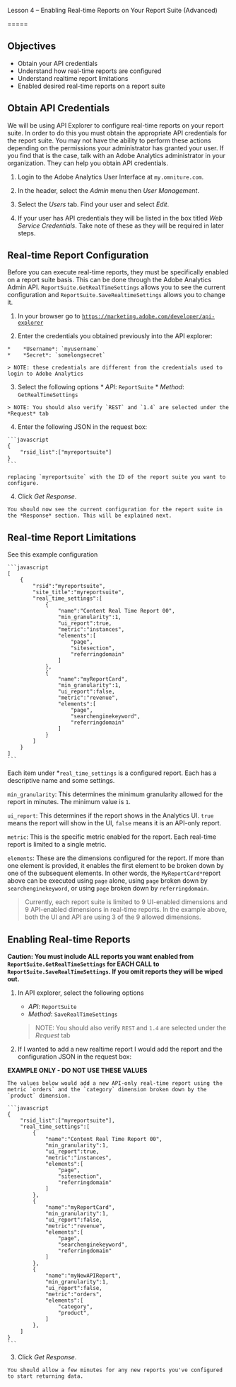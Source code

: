 Lesson 4 – Enabling Real-time Reports on Your Report Suite (Advanced)

=====

Objectives
-----
*   Obtain your API credentials
*   Understand how real-time reports are configured
*   Understand realtime report limitations
*   Enabled desired real-time reports on a report suite

Obtain API Credentials
-----

We will be using API Explorer to configure real-time reports on your report suite. In order to do this you must obtain the appropriate API credentials for the report suite. You may not have the ability to perform these actions depending on the permissions your administrator has granted your user. If you find that is the case, talk with an Adobe Analytics administrator in your organization. They can help you obtain API credentials.

1. Login to the Adobe Analytics User Interface at `my.omniture.com`.

2. In the header, select the *Admin* menu then *User Management*.

3. Select the *Users* tab. Find your user and select *Edit*.

4. If your user has API credentials they will be listed in the box titled *Web Service Credentials*.  Take note of these as they will be required in later steps.

Real-time Report Configuration
-----

Before you can execute real-time reports, they must be specifically enabled on a report suite basis. This can be done through the Adobe Analytics Admin API. `ReportSuite.GetRealTimeSettings` allows you to see the current configuration and `ReportSuite.SaveRealtimeSettings` allows you to change it.

1.    In your browser go to <a href=" in " target="_blank">`https://marketing.adobe.com/developer/api-explorer`</a>

2.    Enter the credentials you obtained previously into the API explorer:

    *    *Username*: `myusername`
    *    *Secret*: `somelongsecret`

    > NOTE: these credentials are different from the credentials used to login to Adobe Analytics

3.    Select the following options
    *    *API*: `ReportSuite`
    *    *Method*: `GetRealTimeSettings`

    > NOTE: You should also verify `REST` and `1.4` are selected under the *Request* tab

4.    Enter the following JSON in the request box:

    ```javascript
    {
        "rsid_list":["myreportsuite"]
    }
    ```

    replacing `myreportsuite` with the ID of the report suite you want to configure.

4.    Click *Get Response*.

    You should now see the current configuration for the report suite in the *Response* section. This will be explained next.

Real-time Report Limitations
-----

See this example configuration

    ```javascript
    [
        {
            "rsid":"myreportsuite",
            "site_title":"myreportsuite",
            "real_time_settings":[
                {
                    "name":"Content Real Time Report 00",
                    "min_granularity":1,
                    "ui_report":true,
                    "metric":"instances",
                    "elements":[
                        "page",
                        "sitesection",
                        "referringdomain"
                    ]
                },
                {
                    "name":"myReportCard",
                    "min_granularity":1,
                    "ui_report":false,
                    "metric":"revenue",
                    "elements":[
                        "page",
                        "searchenginekeyword",
                        "referringdomain"
                    ]
                }
            ]
        }
    ]
    ```

Each item under *`real_time_settings` is a configured report. Each has a descriptive name and some settings.

`min_granularity`: This determines the minimum granularity allowed for the report in minutes. The minimum value is `1`.

`ui_report`: This determines if the report shows in the Analytics UI. `true` means the report will show in the UI, `false` means it is an API-only report.

`metric`: This is the specific metric enabled for the report. Each real-time report is limited to a single metric.

`elements`: These are the dimensions configured for the report. If more than one element is provided, it enables the first element to be broken down by one of the subsequent elements. In other words, the `MyReportCard*`report above can be executed using `page` alone, using `page` broken down by `searchenginekeyword`, or using `page` broken down by `referringdomain`.

> Currently, each report suite is limited to 9 UI-enabled dimensions and 9 API-enabled dimensions in real-time reports.  In the example above, both the UI and API are using 3 of the 9 allowed dimensions.



Enabling Real-time Reports
-----



**Caution: You must include ALL reports you want enabled from `ReportSuite.GetRealTimeSettings` for EACH CALL to `ReportSuite.SaveRealTimeSettings`. If you omit reports they will be wiped out.**




1.  In API explorer, select the following options
    *    *API*: `ReportSuite`
    *    *Method*: `SaveRealTimeSettings`

    > NOTE: You should also verify `REST` and `1.4` are selected under the *Request* tab

2.  If I wanted to add a new realtime report I would add the report and the configuration JSON in the request box: 

**EXAMPLE ONLY - DO NOT USE THESE VALUES**

    The values below would add a new API-only real-time report using the metric `orders` and the `category` dimension broken down by the `product` dimension.

    ```javascript
    {
        "rsid_list":["myreportsuite"],
        "real_time_settings":[
            {
                "name":"Content Real Time Report 00",
                "min_granularity":1,
                "ui_report":true,
                "metric":"instances",
                "elements":[
                    "page",
                    "sitesection",
                    "referringdomain"
                ]
            },
            {
                "name":"myReportCard",
                "min_granularity":1,
                "ui_report":false,
                "metric":"revenue",
                "elements":[
                    "page",
                    "searchenginekeyword",
                    "referringdomain"
                ]
            },
            {
                "name":"myNewAPIReport",
                "min_granularity":1,
                "ui_report":false,
                "metric":"orders",
                "elements":[
                    "category",
                    "product",
                ]
            },            
        ]
    }
    ```

3.    Click *Get Response*.

    You should allow a few minutes for any new reports you've configured to start returning data.

